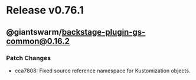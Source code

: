 # Release v0.76.1

## @giantswarm/backstage-plugin-gs-common@0.16.2

### Patch Changes

- cca7808: Fixed source reference namespace for Kustomization objects.

